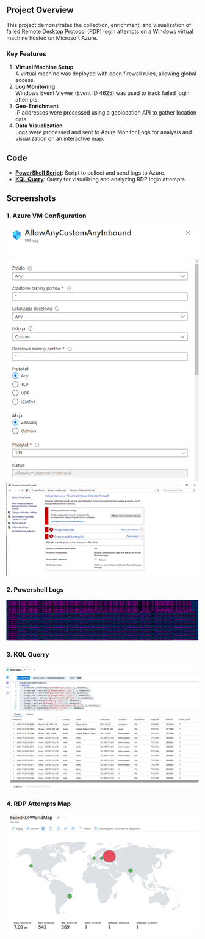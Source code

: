 ## Project Overview

This project demonstrates the collection, enrichment, and visualization of failed Remote Desktop Protocol (RDP) login attempts on a Windows virtual machine hosted on Microsoft Azure. 

### Key Features
1. **Virtual Machine Setup**  
   A virtual machine was deployed with open firewall rules, allowing global access.  
2. **Log Monitoring**  
   Windows Event Viewer (Event ID 4625) was used to track failed login attempts.  
3. **Geo-Enrichment**  
   IP addresses were processed using a geolocation API to gather location data.  
4. **Data Visualization**  
   Logs were processed and sent to Azure Monitor Logs for analysis and visualization on an interactive map.

## Code
- [**PowerShell Script**](./powershell_script.ps1): Script to collect and send logs to Azure.
- [**KQL Query**](./kql_query.kql): Query for visualizing and analyzing RDP login attempts.

## Screenshots
### 1. Azure VM Configuration
![Azure VM NIC](./screenshots/NICConfig.png)
![Azure VM NIC](./screenshots/FirewallConfig.png)

### 2. Powershell Logs
![Powershell Logs](./screenshots/Powershell.png)

### 3. KQL Querry
![KQL Querry](./screenshots/KQL.png)

### 4. RDP Attempts Map
![RDP Attempts Map](./screenshots/map.png)
